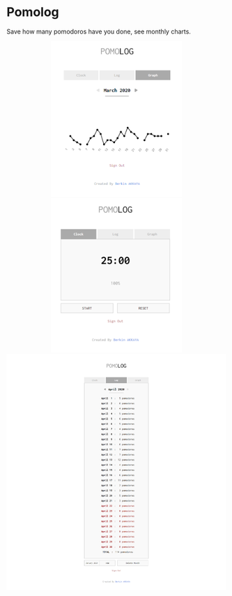 # Pomolog
Save how many pomodoros have you done, see monthly charts.


<p align="center">
<img src="https://raw.githubusercontent.com/BerkinAKKAYA/Pomolog/master/Screenshots/SS1.PNG" width="300">
<img src="https://raw.githubusercontent.com/BerkinAKKAYA/Pomolog/master/Screenshots/SS2.PNG" width="300">
<img src="https://raw.githubusercontent.com/BerkinAKKAYA/Pomolog/master/Screenshots/SS3.png">
</p>
